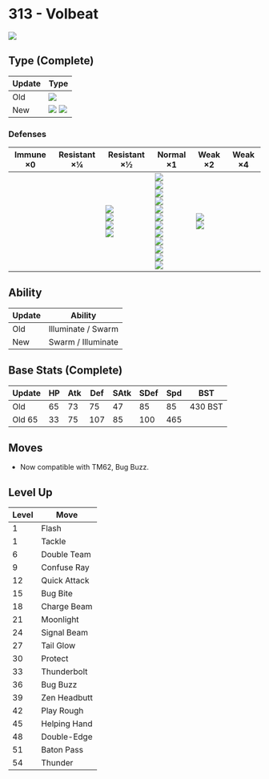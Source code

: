# 313 - Volbeat
![][313]

## Type (Complete)

Update | Type                    | 
---    | ---                     | 
Old    | ![][bug]                | 
New    | ![][bug]  ![][electric] | 

### Defenses

Immune ×0 | Resistant ×¼ | Resistant ×½                                                      | Normal ×1                                                                                                                                                                             | Weak ×2                     | Weak ×4 | 
---       | ---          | ---                                                               | ---                                                                                                                                                                                   | ---                         | ---     | 
          |              | ![][fighting]<br> ![][steel]<br> ![][grass]<br> ![][electric]<br> | ![][normal]<br> ![][flying]<br> ![][poison]<br> ![][ground]<br> ![][bug]<br> ![][ghost]<br> ![][water]<br> ![][psychic]<br> ![][ice]<br> ![][dragon]<br> ![][dark]<br> ![][fairy]<br> | ![][rock]<br> ![][fire]<br> |         | 

## Ability

Update | Ability            | 
---    | ---                | 
Old    | Illuminate / Swarm | 
New    | Swarm / Illuminate | 

## Base Stats (Complete)

Update     | HP  | Atk | Def | SAtk | SDef | Spd | BST     | 
---        | --- | --- | --- | ---  | ---  | --- | ---     | 
Old        | 65  | 73  | 75  | 47   | 85   | 85  | 430 BST | 
Old     65 | 33  | 75  | 107 | 85   | 100  | 465 | &nbsp;  | 

## Moves

 - Now compatible with TM62, Bug Buzz.

## Level Up

Level | Move         | 
---   | ---          | 
1     | Flash        | 
1     | Tackle       | 
6     | Double Team  | 
9     | Confuse Ray  | 
12    | Quick Attack | 
15    | Bug Bite     | 
18    | Charge Beam  | 
21    | Moonlight    | 
24    | Signal Beam  | 
27    | Tail Glow    | 
30    | Protect      | 
33    | Thunderbolt  | 
36    | Bug Buzz     | 
39    | Zen Headbutt | 
42    | Play Rough   | 
45    | Helping Hand | 
48    | Double-Edge  | 
51    | Baton Pass   | 
54    | Thunder      | 

[313]: ../img/pokemon/313.png
[normal]: ../img/types/normal.png
[fire]: ../img/types/fire.png
[fighting]: ../img/types/fighting.png
[water]: ../img/types/water.png
[flying]: ../img/types/flying.png
[grass]: ../img/types/grass.png
[poison]: ../img/types/poison.png
[electric]: ../img/types/electric.png
[ground]: ../img/types/ground.png
[psychic]: ../img/types/psychic.png
[rock]: ../img/types/rock.png
[ice]: ../img/types/ice.png
[bug]: ../img/types/bug.png
[dragon]: ../img/types/dragon.png
[ghost]: ../img/types/ghost.png
[dark]: ../img/types/dark.png
[steel]: ../img/types/steel.png
[fairy]: ../img/types/fairy.png
